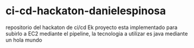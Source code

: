 # ci-cd-hackaton-danielespinosa
repositorio del hackaton de ci/cd
Ek proyecto esta implementado para subirlo a EC2 mediante el pipeline, la tecnologia a utilizar es java mediante un hola mundo
